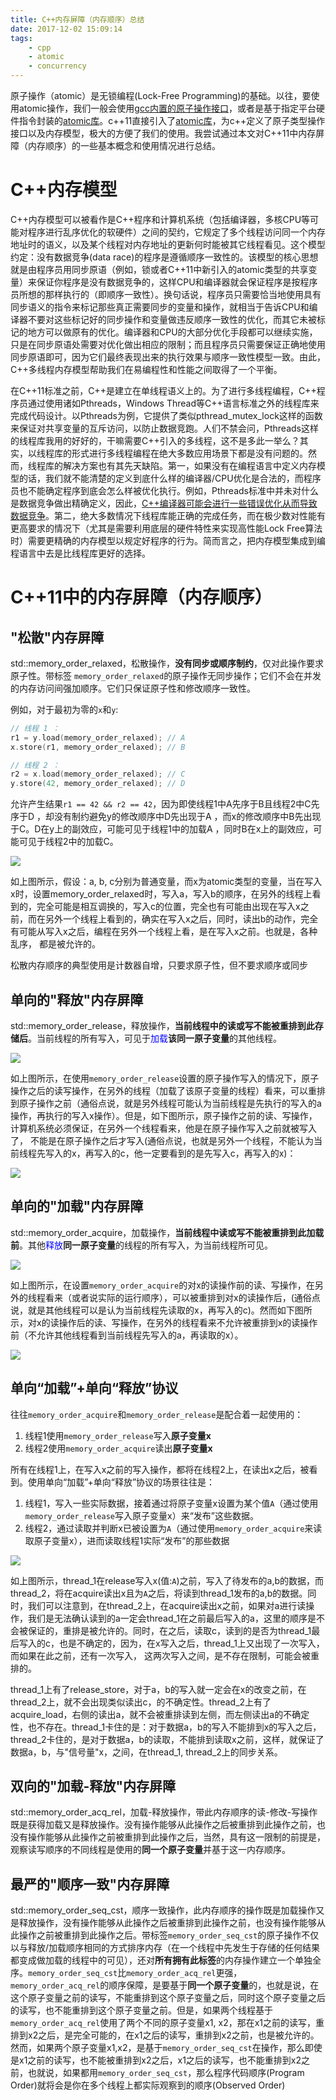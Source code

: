 ```yaml
---
title: C++内存屏障（内存顺序）总结
date: 2017-12-02 15:09:14
tags: 
	- cpp
	- atomic
	- concurrency
---
```


原子操作（atomic）是无锁编程(Lock-Free Programming)的基础。以往，要使用atomic操作，我们一般会使用[gcc内置的原子操作接口](https://gcc.gnu.org/onlinedocs/gcc-4.9.2/gcc/_005f_005fatomic-Builtins.html)，或者是基于指定平台硬件指令封装的[atomic库](https://github.com/ivmai/libatomic_ops)。c\++11直接引入了[atomic库](http://en.cppreference.com/w/cpp/atomic)，为c\++定义了原子类型操作接口以及内存模型，极大的方便了我们的使用。我尝试通过本文对C++11中内存屏障（内存顺序）的一些基本概念和使用情况进行总结。


<!-- more -->

# C++内存模型

C\++内存模型可以被看作是C\++程序和计算机系统（包括编译器，多核CPU等可能对程序进行乱序优化的软硬件）之间的契约，它规定了多个线程访问同一个内存地址时的语义，以及某个线程对内存地址的更新何时能被其它线程看见。这个模型约定：没有数据竞争(data race)的程序是遵循顺序一致性的。该模型的核心思想就是由程序员用同步原语（例如，锁或者C\++11中新引入的atomic类型的共享变量）来保证你程序是没有数据竞争的，这样CPU和编译器就会保证程序是按程序员所想的那样执行的（即顺序一致性）。换句话说，程序员只需要恰当地使用具有同步语义的指令来标记那些真正需要同步的变量和操作，就相当于告诉CPU和编译器不要对这些标记好的同步操作和变量做违反顺序一致性的优化，而其它未被标记的地方可以做原有的优化。编译器和CPU的大部分优化手段都可以继续实施，只是在同步原语处需要对优化做出相应的限制；而且程序员只需要保证正确地使用同步原语即可，因为它们最终表现出来的执行效果与顺序一致性模型一致。由此，C\++多线程内存模型帮助我们在易编程性和性能之间取得了一个平衡。

在C\++11标准之前，C\++是建立在单线程语义上的。为了进行多线程编程，C\++程序员通过使用诸如Pthreads，Windows Thread等C\++语言标准之外的线程库来完成代码设计。以Pthreads为例，它提供了类似pthread_mutex_lock这样的函数来保证对共享变量的互斥访问，以防止数据竞跑。人们不禁会问，Pthreads这样的线程库我用的好好的，干嘛需要C\++引入的多线程，这不是多此一举么？其实，以线程库的形式进行多线程编程在绝大多数应用场景下都是没有问题的。然而，线程库的解决方案也有其先天缺陷。第一，如果没有在编程语言中定义内存模型的话，我们就不能清楚的定义到底什么样的编译器/CPU优化是合法的，而程序员也不能确定程序到底会怎么样被优化执行。例如，Pthreads标准中并未对什么是数据竞争做出精确定义，因此，[C\++编译器可能会进行一些错误优化从而导致数据竞争](https://dl.acm.org/citation.cfm?id=1065042)。第二，绝大多数情况下线程库能正确的完成任务，而在极少数对性能有更高要求的情况下（尤其是需要利用底层的硬件特性来实现高性能Lock Free算法时）需要更精确的内存模型以规定好程序的行为。简而言之，把内存模型集成到编程语言中去是比线程库更好的选择。

# C++11中的内存屏障（内存顺序）

## "松散"内存屏障

std::memory_order_relaxed，松散操作，**没有同步或顺序制约**，仅对此操作要求原子性。带标签 `memory_order_relaxed`的原子操作无同步操作；它们不会在并发的内存访问间强加顺序。它们只保证原子性和修改顺序一致性。

例如，对于最初为零的`x`和`y`:

```cpp
// 线程 1 ：
r1 = y.load(memory_order_relaxed); // A
x.store(r1, memory_order_relaxed); // B

// 线程 2 ：
r2 = x.load(memory_order_relaxed); // C 
y.store(42, memory_order_relaxed); // D
```

允许产生结果`r1 == 42 && r2 == 42`，因为即使线程1中A先序于B且线程2中C先序于D ，却没有制约避免y的修改顺序中D先出现于A ，而x的修改顺序中B先出现于C。D在y上的副效应，可能可见于线程1中的加载A ，同时B在x上的副效应，可能可见于线程2中的加载C。

![](https://lday-me-1257906058.cos.ap-shanghai.myqcloud.com/0018_cpp_atomic_summary/img/01_relax_mode.png)

如上图所示，假设：a, b, c分别为普通变量，而x为atomic类型的变量，当在写入x时，设置memory_order_relaxed时，写入a，写入b的顺序，在另外的线程上看到的，完全可能是相互调换的，写入c的位置，完全也有可能由出现在写入x之前，而在另外一个线程上看到的，确实在写入x之后，同时，读出b的动作，完全有可能从写入x之后，编程在另外一个线程上看，是在写入x之前。也就是，各种乱序， 都是被允许的。

松散内存顺序的典型使用是计数器自增，只要求原子性，但不要求顺序或同步

## 单向的"释放"内存屏障

std::memory_order_release，释放操作，**当前线程中的读或写不能被重排到此存储后**。当前线程的所有写入，可见于<font color="#0000FF">加载</font>**该同一原子变量**的其他线程。

![](https://lday-me-1257906058.cos.ap-shanghai.myqcloud.com/0018_cpp_atomic_summary/img/02_release_mode_ok.png)

如上图所示，在使用`memory_order_release`设置的原子操作写入的情况下，原子操作之后的读写操作，在另外的线程（加载了该原子变量的线程）看来，可以重排到原子操作之前（通俗点说，就是另外线程可能认为当前线程是先执行的写入的a操作，再执行的写入x操作）。但是，如下图所示，原子操作之前的读、写操作，计算机系统必须保证，在另外一个线程看来，他是在原子操作写入之前就被写入了， 不能是在原子操作之后才写入(通俗点说，也就是另外一个线程，不能认为当前线程先写入的x，再写入的c，他一定要看到的是先写入c，再写入的x)：

![](https://lday-me-1257906058.cos.ap-shanghai.myqcloud.com/0018_cpp_atomic_summary/img/03_release_mode_not_ok.png)


## 单向的"加载"内存屏障

std::memory_order_acquire，加载操作，**当前线程中读或写不能被重排到此加载前**。其他<font color="#0000FF">释放</font>**同一原子变量**的线程的所有写入，为当前线程所可见。

![](https://lday-me-1257906058.cos.ap-shanghai.myqcloud.com/0018_cpp_atomic_summary/img/04_acquire_mode_ok.png)

如上图所示，在设置`memory_order_acquire`的对x的读操作前的读、写操作，在另外的线程看来（或者说实际的运行顺序），可以被重排到对x的读操作后，(通俗点说，就是其他线程可以是认为当前线程先读取的x，再写入的c)。然而如下图所示，对x的读操作后的读、写操作，在另外的线程看来不允许被重排到x的读操作前（不允许其他线程看到当前线程先写入的a，再读取的x）。

![](https://lday-me-1257906058.cos.ap-shanghai.myqcloud.com/0018_cpp_atomic_summary/img/05_acquire_mode_not_ok.png)

## 单向“加载”+单向“释放”协议

往往`memory_order_acquire`和`memory_order_release`是配合着一起使用的：
1. 线程1使用`memory_order_release`写入**原子变量x**
2. 线程2使用`memory_order_acquire`读出**原子变量x**

所有在线程1上，在写入x之前的写入操作，都将在线程2上，在读出x之后，被看到。使用单向“加载”+单向“释放”协议的场景往往是：
1. 线程1，写入一些实际数据，接着通过将原子变量x设置为某个值`A`（通过使用`memory_order_release`写入原子变量x）来“发布”这些数据。
2. 线程2，通过读取并判断x已被设置为`A`（通过使用`memory_order_acquire`来读取原子变量x），进而读取线程1实际“发布”的那些数据

![](https://lday-me-1257906058.cos.ap-shanghai.myqcloud.com/0018_cpp_atomic_summary/img/06_release_acquire_protocol.png)

如上图所示，thread_1在release写入x(值:`A`)之前，写入了待发布的a,b的数据，而thread_2，将在acquire读出x且为`A`之后，将读到thread_1发布的a,b的数据。同时，我们可以注意到，在thread_2上，在acquire读出x之前，如果对a进行读操作，我们是无法确认读到的a一定会thread_1在之前最后写入的a，这里的顺序是不会被保证的，重排是被允许的。同时，在之后，读取c，读到的是否为thread_1最后写入的c，也是不确定的，因为，在x写入之后，thread_1上又出现了一次写入，而如果在此之前，还有一次写入， 这两次写入之间，是不存在限制，可能会被重排的。

thread_1上有了release_store，对于a，b的写入就一定会在x的改变之前，在thread_2上，就不会出现类似读出c，的不确定性。thread_2上有了acquire_load，右侧的读出a，就不会被重排读到左侧，而左侧读出a的不确定性，也不存在。thread_1卡住的是：对于数据a，b的写入不能排到x的写入之后，thread_2卡住的，是对于数据a，b的读取，不能排到读取x之前，这样，就保证了数据a，b，与"信号量"x，之间，在thread_1, thread_2上的同步关系。

## 双向的"加载-释放"内存屏障

std::memory_order_acq_rel，加载-释放操作，带此内存顺序的读-修改-写操作既是获得加载又是释放操作。没有操作能够从此操作之后被重排到此操作之前，也没有操作能够从此操作之前被重排到此操作之后，当然，具有这一限制的前提是，观察读写顺序的不同线程是使用的**同一个原子变量**并基于这一内存顺序。

## 最严的"顺序一致"内存屏障

std::memory_order_seq_cst，顺序一致操作，此内存顺序的操作既是加载操作又是释放操作，没有操作能够从此操作之后被重排到此操作之前，也没有操作能够从此操作之前被重排到此操作之后。带标签`memory_order_seq_cst`的原子操作不仅以与释放/加载顺序相同的方式排序内存（在一个线程中先发生于存储的任何结果都变成做加载的线程中的可见），还对**所有拥有此标签**的内存操作建立一个单独全序。`memory_order_seq_cst`比`memory_order_acq_rel`更强，`memory_order_acq_rel`的顺序保障，是要基于**同一个原子变量**的，也就是说，在这个原子变量之前的读写，不能重排到这个原子变量之后，同时这个原子变量之后的读写，也不能重排到这个原子变量之前。但是，如果两个线程基于`memory_order_acq_rel`使用了两个不同的原子变量x1, x2，那在x1之前的读写，重排到x2之后，是完全可能的，在x1之后的读写，重排到x2之前，也是被允许的。然而，如果两个原子变量x1,x2，是基于`memory_order_seq_cst`在操作，那么即使是x1之前的读写，也不能被重排到x2之后，x1之后的读写，也不能重排到x2之前，也就说，如果都用`memory_order_seq_cst`，那么程序代码顺序(Program Order)就将会是你在多个线程上都实际观察到的顺序(Observed Order)
